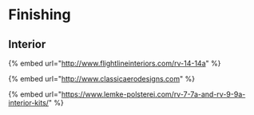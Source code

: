 # Finishing

## Interior

{% embed url="http://www.flightlineinteriors.com/rv-14-14a" %}

{% embed url="http://www.classicaerodesigns.com" %}

{% embed url="https://www.lemke-polsterei.com/rv-7-7a-and-rv-9-9a-interior-kits/" %}



